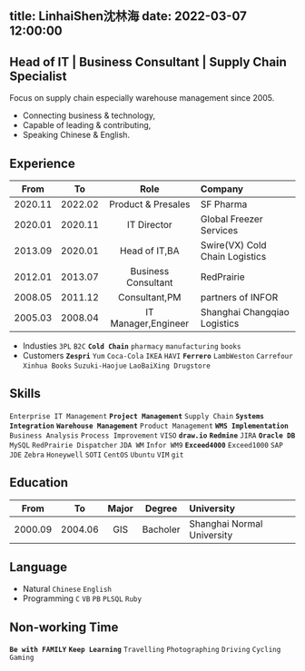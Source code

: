 title: LinhaiShen沈林海
date: 2022-03-07 12:00:00
---
Head of IT | Business Consultant | Supply Chain Specialist
---
Focus on supply chain especially warehouse management since 2005.
- Connecting business & technology, 
- Capable of leading & contributing,
- Speaking Chinese & English.

Experience
---
From | To | Role | Company 
:-:|:-:|:-:|:-
2020.11|2022.02|Product & Presales| SF Pharma
2020.01|2020.11|IT Director| Global Freezer Services
2013.09|2020.01|Head of IT,BA| Swire(VX) Cold Chain Logistics
2012.01|2013.07|Business Consultant|RedPrairie
2008.05|2011.12|Consultant,PM|partners of INFOR
2005.03|2008.04|IT Manager,Engineer|Shanghai Changqiao Logistics

- Industies `3PL` `B2C` **`Cold Chain`** `pharmacy` `manufacturing` `books`
- Customers **`Zespri`** `Yum` `Coca-Cola` `IKEA` `HAVI` **`Ferrero`** `LambWeston` `Carrefour` `Xinhua Books` `Suzuki-Haojue` `LaoBaiXing Drugstore`

Skills
---
`Enterprise IT Management` **`Project Management`** `Supply Chain` **`Systems Integration`** **`Warehouse Management`** `Product Management` **`WMS Implementation`** `Business Analysis` `Process Improvement` `VISO` **`draw.io`** **`Redmine`** `JIRA` **`Oracle DB`** `MySQL` `RedPrairie Dispatcher` `JDA WM` `Infor WM9` **`Exceed4000`** `Exceed1000` `SAP` `JDE` `Zebra` `Honeywell` `SOTI` `CentOS` `Ubuntu` `VIM` `git`

Education
---
From | To | Major | Degree | University
:-:|:-:|:-:|:-:|:-
2000.09|2004.06|GIS|Bacholer| Shanghai Normal University

Language
---
- Natural `Chinese` `English` 
- Programming `C` `VB` `PB` `PLSQL` `Ruby`

Non-working Time
---
**`Be with FAMILY`** **`Keep Learning`** `Travelling` `Photographing` `Driving` `Cycling` `Gaming`
